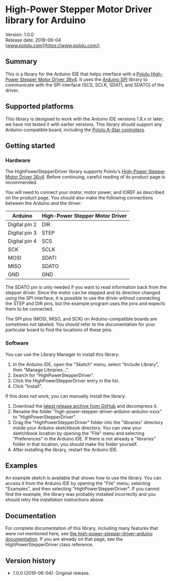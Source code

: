 # High-Power Stepper Motor Driver library for Arduino

Version: 1.0.0<br/>
Release date: 2019-06-04<br/>
[www.pololu.com](https://www.pololu.com/)

## Summary

This is a library for the Arduino IDE that helps interface with a [Pololu
High-Power Stepper Motor Driver 36v4][hpsd-36v4].  It uses the [Arduino
SPI][spi] library to communicate with the SPI interface (SCS, SCLK, SDATI, and
SDATO) of the driver.

## Supported platforms

This library is designed to work with the Arduino IDE versions 1.8.x or later;
we have not tested it with earlier versions.  This library should support any
Arduino-compatible board, including the [Pololu A-Star controllers][a-star].

## Getting started

### Hardware

The HighPowerStepperDriver library supports Pololu's [High-Power Stepper Motor
Driver 36v4][hpsd-36v4].  Before continuing, careful reading of its product
page is recommended.

You will need to connect your motor, motor power, and IOREF as described on the
product page.  You should also make the following connections between the
Arduino and the driver:

| Arduino       | High-Power Stepper Motor Driver |
|---------------|---------------------------------|
| Digital pin 2 | DIR                             |
| Digital pin 3 | STEP                            |
| Digital pin 4 | SCS                             |
| SCK           | SCLK                            |
| MOSI          | SDATI                           |
| MISO          | SDATO                           |
| GND           | GND                             |

The SDATO pin is only needed if you want to read information back from the
stepper driver.  Since the motor can be stepped and its direction changed using
the SPI interface, it is possible to use the driver without connecting the STEP
and DIR pins, but the example program uses the pins and expects them to be
connected.

The SPI pins (MOSI, MISO, and SCK) on Arduino-compatible boards are sometimes
not labeled.  You should refer to the documentation for your particular board
to find the locations of these pins.

### Software

You can use the Library Manager to install this library:

1. In the Arduino IDE, open the "Sketch" menu, select "Include Library", then
   "Manage Libraries...".
2. Search for "HighPowerStepperDriver".
3. Click the HighPowerStepperDriver entry in the list.
4. Click "Install".

If this does not work, you can manually install the library:

1. Download the [latest release archive from GitHub][github] and decompress it.
2. Rename the folder "high-power-stepper-driver-arduino-arduino-xxxx" to
   "HighPowerStepperDriver".
3. Drag the "HighPowerStepperDriver" folder into the "libraries" directory
   inside your Arduino sketchbook directory.  You can view your sketchbook
   location by opening the "File" menu and selecting "Preferences" in the
   Arduino IDE.  If there is not already a "libraries" folder in that location,
   you should make the folder yourself.
4. After installing the library, restart the Arduino IDE.

## Examples

An example sketch is available that shows how to use the library. You can
access it from the Arduino IDE by opening the "File" menu, selecting
"Examples", and then selecting "HighPowerStepperDriver". If you cannot find the
example, the library was probably installed incorrectly and you should retry
the installation instructions above.

## Documentation

For complete documentation of this library, including many features that were
not mentioned here, see [the high-power-stepper-driver-arduino
documentation][doc].  If you are already on that page, see the
HighPowerStepperDriver class reference.

## Version history

* 1.0.0 (2019-06-04): Original release.

[a-star]: https://www.pololu.com/a-star
[arduino-uno]: https://www.pololu.com/product/2191
[arduino-leonardo]: https://www.pololu.com/product/2191
[doc]: https://pololu.github.io/high-power-stepper-driver-arduino/
[github]: https://github.com/pololu/high-power-stepper-driver-arduino/releases
[hpsd-36v4]: https://www.pololu.com/product/3730
[spi]: http://www.arduino.cc/en/Reference/SPI
